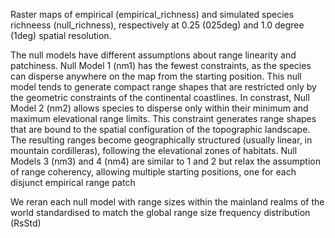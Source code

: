 Raster maps of empirical (empirical_richness) and simulated species richneess (null_richness), respectively at 0.25 (025deg) and 1.0 degree (1deg) spatial resolution.

The null models have different assumptions about range linearity and patchiness.
Null Model 1 (nm1) has the fewest constraints, as the species can disperse anywhere on the map from the starting position. This null model tends to generate compact range shapes that are restricted only by the geometric constraints of the continental coastlines. 
In constrast, Null Model 2 (nm2) allows species to disperse only within their minimum and maximum elevational range limits. This constraint generates range shapes that are bound to the spatial configuration of the topographic landscape. The resulting ranges become geographically structured (usually linear, in mountain cordilleras), following the elevational zones of habitats. 
Null Models 3 (nm3) and 4 (nm4) are similar to 1 and 2 but relax the assumption of range coherency, allowing multiple starting positions, one for each disjunct empirical range patch

We reran each null model with range sizes within the mainland realms of the world standardised to match the global range size frequency distribution (RsStd)